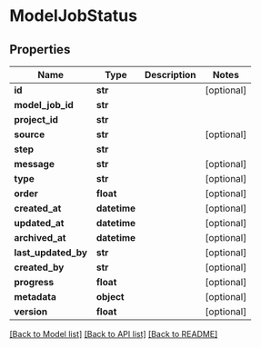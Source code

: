 # ModelJobStatus

## Properties
Name | Type | Description | Notes
------------ | ------------- | ------------- | -------------
**id** | **str** |  | [optional] 
**model_job_id** | **str** |  | 
**project_id** | **str** |  | 
**source** | **str** |  | [optional] 
**step** | **str** |  | 
**message** | **str** |  | [optional] 
**type** | **str** |  | [optional] 
**order** | **float** |  | [optional] 
**created_at** | **datetime** |  | [optional] 
**updated_at** | **datetime** |  | [optional] 
**archived_at** | **datetime** |  | [optional] 
**last_updated_by** | **str** |  | [optional] 
**created_by** | **str** |  | [optional] 
**progress** | **float** |  | [optional] 
**metadata** | **object** |  | [optional] 
**version** | **float** |  | [optional] 

[[Back to Model list]](../README.md#documentation-for-models) [[Back to API list]](../README.md#documentation-for-api-endpoints) [[Back to README]](../README.md)

